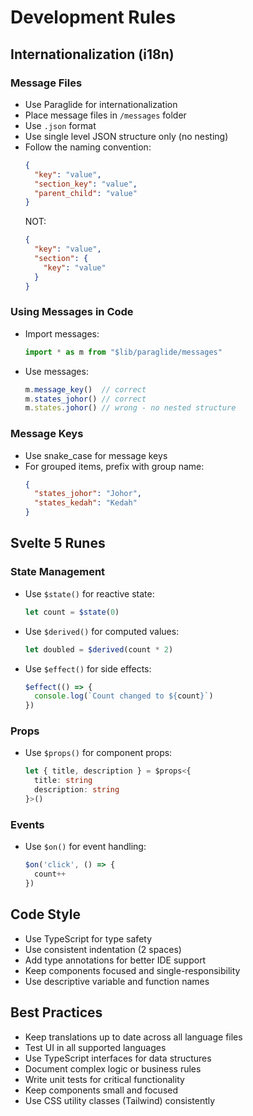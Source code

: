 # Development Rules

## Internationalization (i18n)

### Message Files
- Use Paraglide for internationalization
- Place message files in `/messages` folder
- Use `.json` format
- Use single level JSON structure only (no nesting)
- Follow the naming convention:
  ```json
  {
    "key": "value",
    "section_key": "value",
    "parent_child": "value"
  }
  ```
  NOT:
  ```json
  {
    "key": "value",
    "section": {
      "key": "value"
    }
  }
  ```

### Using Messages in Code
- Import messages:
  ```typescript
  import * as m from "$lib/paraglide/messages"
  ```
- Use messages:
  ```typescript
  m.message_key()  // correct
  m.states_johor() // correct
  m.states.johor() // wrong - no nested structure
  ```

### Message Keys
- Use snake_case for message keys
- For grouped items, prefix with group name:
  ```json
  {
    "states_johor": "Johor",
    "states_kedah": "Kedah"
  }
  ```

## Svelte 5 Runes

### State Management
- Use `$state()` for reactive state:
  ```typescript
  let count = $state(0)
  ```
- Use `$derived()` for computed values:
  ```typescript
  let doubled = $derived(count * 2)
  ```
- Use `$effect()` for side effects:
  ```typescript
  $effect(() => {
    console.log(`Count changed to ${count}`)
  })
  ```

### Props
- Use `$props()` for component props:
  ```typescript
  let { title, description } = $props<{
    title: string
    description: string
  }>()
  ```

### Events
- Use `$on()` for event handling:
  ```typescript
  $on('click', () => {
    count++
  })
  ```

## Code Style
- Use TypeScript for type safety
- Use consistent indentation (2 spaces)
- Add type annotations for better IDE support
- Keep components focused and single-responsibility
- Use descriptive variable and function names

## Best Practices
- Keep translations up to date across all language files
- Test UI in all supported languages
- Use TypeScript interfaces for data structures
- Document complex logic or business rules
- Write unit tests for critical functionality
- Keep components small and focused
- Use CSS utility classes (Tailwind) consistently

